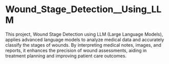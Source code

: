 # Wound_Stage_Detection__Using_LLM
This project, Wound Stage Detection using LLM (Large Language Models), applies advanced language models to analyze medical data and accurately classify the stages of wounds. By interpreting medical notes, images, and reports, it enhances the precision of wound assessments, aiding in treatment planning and improving patient care outcomes.
